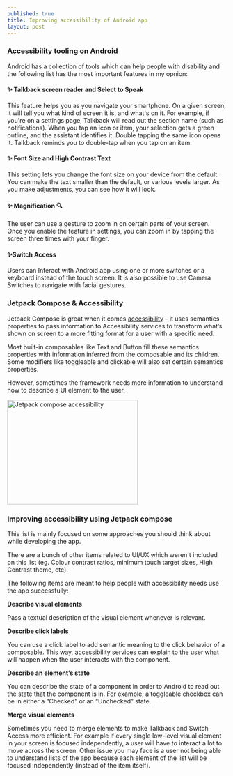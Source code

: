 ```yaml
---
published: true
title: Improving accessibility of Android app
layout: post
---
```


### Accessibility tooling on Android

Android has a collection of tools which can help people with disability and the following list has the most important features in my opnion:

#### ✨ Talkback screen reader and Select to Speak 

This feature helps you as you navigate your smartphone. On a given screen, it will tell you what kind of screen it is, and what's on it. For example, if you're on a settings page, Talkback will read out the section name (such as notifications). When you tap an icon or item, your selection gets a green outline, and the assistant identifies it. Double tapping the same icon opens it. Talkback reminds you to double-tap when you tap on an item.

#### ✨ Font Size and High Contrast Text 

This setting lets you change the font size on your device from the default. You can make the text smaller than the default, or various levels larger. As you make adjustments, you can see how it will look.

#### ✨ Magnification 🔍

The user can use a gesture to zoom in on certain parts of your screen. Once you enable the feature in settings, you can zoom in by tapping the screen three times with your finger.

#### ✨Switch Access 

Users can Interact with Android app using one or more switches or a keyboard instead of the touch screen. It is also possible to use Camera Switches to navigate with facial gestures.


### Jetpack Compose & Accessibility

Jetpack Compose is great when it comes [accessibility] - it uses semantics properties to pass information to Accessibility services to transform what’s shown on screen to a more fitting format for a user with a specific need.

Most built-in composables like Text and Button fill these semantics properties with information inferred from the composable and its children. Some modifiers like toggleable and clickable will also set certain semantics properties.

However, sometimes the framework needs more information to understand how to describe a UI element to the user.

<img src="http://maikotrindade.github.io/public/img/mobile-accessibility.png" width="300" height="240" alt="Jetpack compose accessibility"/> 

### Improving accessibility using Jetpack compose

This list is mainly focused on some approaches you should think about while developing the app.

There are a bunch of other items related to UI/UX which weren't included on this list (eg. Colour contrast ratios, minimum touch target sizes, High Contrast theme, etc).

The following items are meant to help people with accessibility needs use the app successfully:

**Describe visual elements**

Pass a textual description of the visual element whenever is relevant.

**Describe click labels**

You can use a click label to add semantic meaning to the click behavior of a composable. This way, accessibility services can explain to the user what will happen when the user interacts with the component.

**Describe an element’s state**

You can describe the state of a component in order to Android to read out the state that the component is in. For example, a toggleable checkbox can be in either a “Checked” or an “Unchecked” state.

**Merge visual elements**

Sometimes you need to merge elements to make Talkback and Switch Access more efficient.
For example if every single low-level visual element in your screen is focused independently, a user will have to interact a lot to move across the screen. Other issue you may face is a user not being able to understand lists of the app because each element of the list will be focused independently (instead of the item itself).

[accessibility]: https://developer.android.com/develop/ui/compose/accessibility
